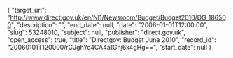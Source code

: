 {
  "target_url": "http://www.direct.gov.uk/en/Nl1/Newsroom/Budget/Budget2010/DG_186500", 
  "description": "", 
  "end_date": null, 
  "date": "2006-01-01T12:00:00", 
  "slug": 53248010, 
  "subject": null, 
  "publisher": "direct.gov.uk", 
  "open_access": true, 
  "title": "Directgov: Budget June 2010", 
  "record_id": "20060101T120000/rGJghYc4CA4a1Gnj6k4gHg==", 
  "start_date": null
}

